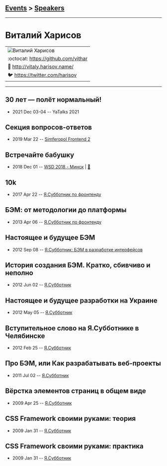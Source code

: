 ## [Events](../README.md) > [Speakers](../speakers.md)
---

# Виталий Харисов

| |
| --- |
| ![Виталий Харисов](https://avatars.io/twitter/harisov/large)
| :octocat:  [https:&#x2F;&#x2F;github.com&#x2F;vithar](https://github.com/vithar)
| :page_facing_up:  [http:&#x2F;&#x2F;vitaly.harisov.name&#x2F;](http://vitaly.harisov.name/)
| :bird:  [https:&#x2F;&#x2F;twitter.com&#x2F;harisov](https://twitter.com/harisov)

---
## 30 лет — полёт нормальный!
- 2021 Dec 03-04 -- YaTalks 2021    
## Секция вопросов-ответов
- 2019 Mar 22 -- [Simferopol Frontend 2](https://www.youtube.com/watch?v=H7Ad1d2-UyA)    
## Встречайте бабушку
- 2018 Dec 01 -- [WSD 2018 - Минск](https://www.youtube.com/watch?v=_muWJOUe420)  | [:notebook:](https://wsd.events/2018/12/01/pres/meet-babushka.pdf)  
## 10k
- 2017 Apr 22 -- [Я.Субботник по фронтенду](https://events.yandex.ru/lib/talks/4565/)    
## БЭМ: от методологии до платформы
- 2013 Apr 06 -- [Я.Субботник по фронтенду](https://events.yandex.ru/lib/talks/686/)    
## Настоящее и будущее БЭМ
- 2012 Sep 08 -- [Я.Субботник: БЭМ в разработке интерфейсов](https://events.yandex.ru/lib/talks/320/)    
## История создания БЭМ. Кратко, сбивчиво и неполно
- 2012 Jun 02 -- [Я.Субботник](https://events.yandex.ru/lib/talks/95/)    
## Настоящее и будущее разработки на Украине
- 2012 May 05 -- [Я.Субботник](https://events.yandex.ru/lib/talks/116/)    
## Вступительное слово на Я.Субботнике в Челябинске
- 2012 Feb 25 -- [Я.Субботник](https://events.yandex.ru/lib/talks/150/)    
## Про БЭМ, или Как разрабатывать веб-проекты
- 2011 Jul 02 -- [Я.Субботник](https://events.yandex.ru/lib/talks/217/)    
## Вёрстка элементов страниц в общем виде
- 2009 Apr 25 -- [Я.Субботник](https://events.yandex.ru/lib/talks/731/)    
## CSS Framework своими руками: теория
- 2009 Jan 31 -- [Я.Субботник](https://events.yandex.ru/lib/talks/496/)    
## CSS Framework своими руками: практика
- 2009 Jan 31 -- [Я.Субботник](https://events.yandex.ru/lib/talks/498/)    
